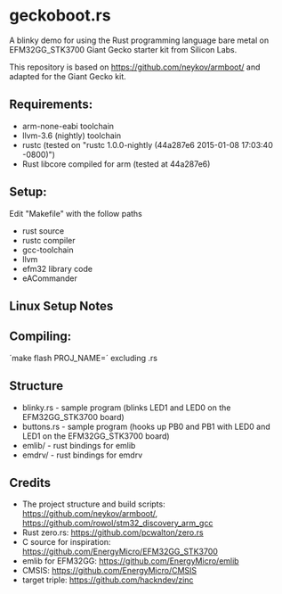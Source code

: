 geckoboot.rs
============

A blinky demo for using the Rust programming language bare metal on EFM32GG_STK3700 Giant Gecko starter kit from Silicon Labs.

This repository is based on https://github.com/neykov/armboot/ and adapted for the Giant Gecko kit.

Requirements:
-------------
  * arm-none-eabi toolchain
  * llvm-3.6 (nightly) toolchain
  * rustc (tested on "rustc 1.0.0-nightly (44a287e6 2015-01-08 17:03:40 -0800)")
  * Rust libcore compiled for arm (tested at 44a287e6)

Setup:
------

Edit "Makefile" with the follow paths
 - rust source
 - rustc compiler
 - gcc-toolchain
 - llvm
 - efm32 library code
 - eACommander

Linux Setup Notes
-----------------


Compiling:
----------

´make flash PROJ_NAME=<filename>´ excluding .rs

Structure
---------
  * blinky.rs - sample program (blinks LED1 and LED0 on the EFM32GG_STK3700 board)
  * buttons.rs - sample program (hooks up PB0 and PB1 with LED0 and LED1 on the EFM32GG_STK3700 board)
  * emlib/ - rust bindings for emlib
  * emdrv/ - rust bindings for emdrv

Credits
-------
  * The project structure and build scripts: https://github.com/neykov/armboot/, https://github.com/rowol/stm32_discovery_arm_gcc
  * Rust zero.rs: https://github.com/pcwalton/zero.rs
  * C source for inspiration: https://github.com/EnergyMicro/EFM32GG_STK3700
  * emlib for EFM32GG: https://github.com/EnergyMicro/emlib
  * CMSIS: https://github.com/EnergyMicro/CMSIS
  * target triple: https://github.com/hackndev/zinc
